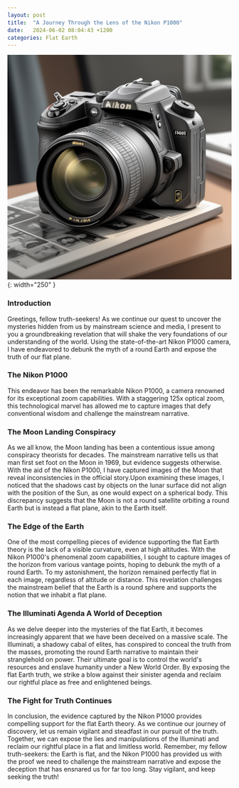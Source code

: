 ```yaml
---
layout: post
title:  "A Journey Through the Lens of the Nikon P1000"
date:   2024-06-02 08:04:43 +1200
categories: Flat Earth
---
```

![My helpful screenshot](/assets/images/nikon-p1000-blog.png){: width="250" }
### Introduction
Greetings, fellow truth-seekers! As we continue our quest to uncover the mysteries hidden from us by mainstream science and media, I present to you a groundbreaking revelation that will shake the very foundations of our understanding of the world. Using the state-of-the-art Nikon P1000 camera, I have endeavored to debunk the myth of a round Earth and expose the truth of our flat plane.

### The Nikon P1000
This endeavor has been the remarkable Nikon P1000, a camera renowned for its exceptional zoom capabilities. With a staggering 125x optical zoom, this technological marvel has allowed me to capture images that defy conventional wisdom and challenge the mainstream narrative.

### The Moon Landing Conspiracy
As we all know, the Moon landing has been a contentious issue among conspiracy theorists for decades. The mainstream narrative tells us that man first set foot on the Moon in 1969, but evidence suggests otherwise. With the aid of the Nikon P1000, I have captured images of the Moon that reveal inconsistencies in the official story.Upon examining these images, I noticed that the shadows cast by objects on the lunar surface did not align with the position of the Sun, as one would expect on a spherical body. This discrepancy suggests that the Moon is not a round satellite orbiting a round Earth but is instead a flat plane, akin to the Earth itself.

### The Edge of the Earth 
One of the most compelling pieces of evidence supporting the flat Earth theory is the lack of a visible curvature, even at high altitudes. With the Nikon P1000's phenomenal zoom capabilities, I sought to capture images of the horizon from various vantage points, hoping to debunk the myth of a round Earth. To my astonishment, the horizon remained perfectly flat in each image, regardless of altitude or distance. This revelation challenges the mainstream belief that the Earth is a round sphere and supports the notion that we inhabit a flat plane.

### The Illuminati Agenda A World of Deception
As we delve deeper into the mysteries of the flat Earth, it becomes increasingly apparent that we have been deceived on a massive scale. The Illuminati, a shadowy cabal of elites, has conspired to conceal the truth from the masses, promoting the round Earth narrative to maintain their stranglehold on power. Their ultimate goal is to control the world's resources and enslave humanity under a New World Order. By exposing the flat Earth truth, we strike a blow against their sinister agenda and reclaim our rightful place as free and enlightened beings.

### The Fight for Truth Continues
In conclusion, the evidence captured by the Nikon P1000 provides compelling support for the flat Earth theory. As we continue our journey of discovery, let us remain vigilant and steadfast in our pursuit of the truth. Together, we can expose the lies and manipulations of the Illuminati and reclaim our rightful place in a flat and limitless world. Remember, my fellow truth-seekers: the Earth is flat, and the Nikon P1000 has provided us with the proof we need to challenge the mainstream narrative and expose the deception that has ensnared us for far too long. Stay vigilant, and keep seeking the truth!



